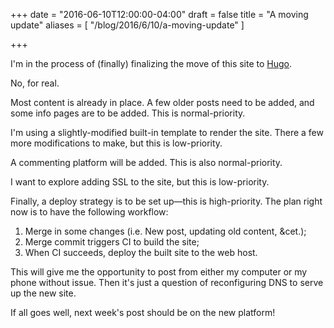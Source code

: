+++
date = "2016-06-10T12:00:00-04:00"
draft = false
title = "A moving update"
aliases = [ "/blog/2016/6/10/a-moving-update" ]

+++

I'm in the process of (finally) finalizing the move of this site to [Hugo][1].

No, for real.

Most content is already in place. A few older posts need to be added, and some info pages are to be added. This is normal-priority.

I'm using a slightly-modified built-in template to render the site. There a few more modifications to make, but this is low-priority.

A commenting platform will be added. This is also normal-priority.

I want to explore adding SSL to the site, but this is low-priority.

Finally, a deploy strategy is to be set up&mdash;this is high-priority. The plan right now is to have the following workflow:

1. Merge in some changes (i.e. New post, updating old content, &cet.);
2. Merge commit triggers CI to build the site;
3. When CI succeeds, deploy the built site to the web host.

This will give me the opportunity to post from either my computer or my phone without issue. Then it's just a question of reconfiguring DNS to serve up the new site.

If all goes well, next week's post should be on the new platform!

[1]: https://gohugo.io
